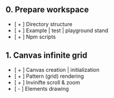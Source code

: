 ## 0. Prepare workspace

- [ + ] Directory structure
- [ + ] Example | test | playground stand
- [ + ] Npm scripts

## 1. Canvas infinite grid

- [ + ] Canvas creation | initialization
- [ + ] Pattern (grid) rendering
- [ + ] Invinifte scroll & zoom
- [ - ] Elements drawing
